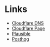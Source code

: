 # Links

- [Cloudflare DNS](https://dash.cloudflare.com/317663104fe4e8ac83fc201c50aec201/startupkit.com)
- [Cloudflare Page](https://dash.cloudflare.com/317663104fe4e8ac83fc201c50aec201/pages/view/startupkit-com)
- [Plausible](https://plausible.io/startupkit.com)
- [Posthog](https://us.posthog.com/project/80690)
